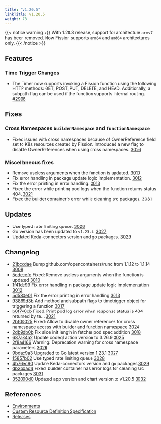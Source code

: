 ```yaml
---
title: "v1.20.5"
linkTitle: v1.20.5
weight: 73
---
```


{{< notice warning >}}
With 1.20.3 release, support for architecture `armv7` has been removed. Now Fission supports `arm64` and `amd64` architectures only.
{{< /notice >}}

## Features

### Time Trigger Changes

- The Timer now supports invoking a Fission function using the following HTTP methods: GET, POST, PUT, DELETE, and HEAD. Additionally, a subpath flag can be used if the function supports internal routing. [#2996](https://github.com/fission/fission/pull/2996)

## Fixes

### Cross Namespaces `builderNamespace` and `functionNamespace`

- Fixed issues with cross namespaces because of OwnerReference field set to K8s resources created by Fission. Introduced a new flag to disable OwnerReferences when using cross namespaces. [3026](https://github.com/fission/fission/pull/3026)

### Miscellaneous fixes

* Remove useless arguments when the function is updated. [3010](https://github.com/fission/fission/pull/3010)
* Fix error handling in package update logic implementation. [3012](https://github.com/fission/fission/pull/3012)
* Fix the error printing in error handling. [3013](https://github.com/fission/fission/pull/3013)
* Fixed the error while printing pod logs when the function returns status 404. [3021](https://github.com/fission/fission/pull/3021)
* Fixed the builder container's error while cleaning src packages. [3031](https://github.com/fission/fission/pull/3031)

## Updates

* Use typed rate limiting queue. [3028](https://github.com/fission/fission/pull/3028)
* Go version has been updated to `v1.23.1`. [3027](https://github.com/fission/fission/pull/3027)
* Updated Keda-connectors version and go packages. [3029](https://github.com/fission/fission/pull/3029)

## Changelog

* [21bccdae](https://github.com/fission/fission/commit/21bccdae) Bump github.com/opencontainers/runc from 1.1.12 to 1.1.14 [3008](https://github.com/fission/fission/pull/3008)
* [5cdecefc](https://github.com/fission/fission/commit/5cdecefc) Fixed: Remove useless arguments when the function is updated [3010](https://github.com/fission/fission/pull/3010)
* [1f41de99](https://github.com/fission/fission/commit/1f41de99) Fix error handling in package update logic implementation [3012](https://github.com/fission/fission/pull/3012)
* [5d580e01](https://github.com/fission/fission/commit/5d580e01) Fix the error printing in error handling [3013](https://github.com/fission/fission/pull/3013)
* [93869d3b](https://github.com/fission/fission/commit/93869d3b) Add method and subpath flags to timetrigger object for triggering a function [3017](https://github.com/fission/fission/pull/3017)
* [b8f746cb](https://github.com/fission/fission/commit/b8f746cb) Fixed: Print pod log error when response status is 404 returned by te… [3021](https://github.com/fission/fission/pull/3021)
* [2bf00025](https://github.com/fission/fission/commit/2bf00025) Fixed: Allow to disable owner references for cross namespace access with builder and function namespace [3024](https://github.com/fission/fission/pull/3024)
* [2db9db0b](https://github.com/fission/fission/commit/2db9db0b) Fix slice init length in fetcher pod spec addition [3018](https://github.com/fission/fission/pull/3018)
* [687a84a2](https://github.com/fission/fission/commit/687a84a2) Update codeql action version to 3.26.9 [3025](https://github.com/fission/fission/pull/3025)
* [2f8ad166](https://github.com/fission/fission/commit/2f8ad166) Warning: Deprecation warning for cross namespace parameters [3026](https://github.com/fission/fission/pull/3026)
* [9bdac9a3](https://github.com/fission/fission/commit/9bdac9a3) Upgraded to Go latest version 1.23.1 [3027](https://github.com/fission/fission/pull/3027)
* [15857b02](https://github.com/fission/fission/commit/15857b02) Use typed rate limiting queue [3028](https://github.com/fission/fission/pull/3028)
* [4b76ec90](https://github.com/fission/fission/commit/4b76ec90) Update Keda-connectors version and go packages [3029](https://github.com/fission/fission/pull/3029)
* [db2b0ad4](https://github.com/fission/fission/commit/db2b0ad4) Fixed: builder container has error logs for cleaning src packages [3031](https://github.com/fission/fission/pull/3031)
* [352090d0](https://github.com/fission/fission/commit/352090d0) Updated app version and chart version to v1.20.5 [3032](https://github.com/fission/fission/pull/3032)

## References

- [Environments](/environments/)
- [Custom Resource Definition Specification](https://doc.crds.dev/github.com/fission/fission)
- [Releases](https://github.com/fission/fission/releases)
